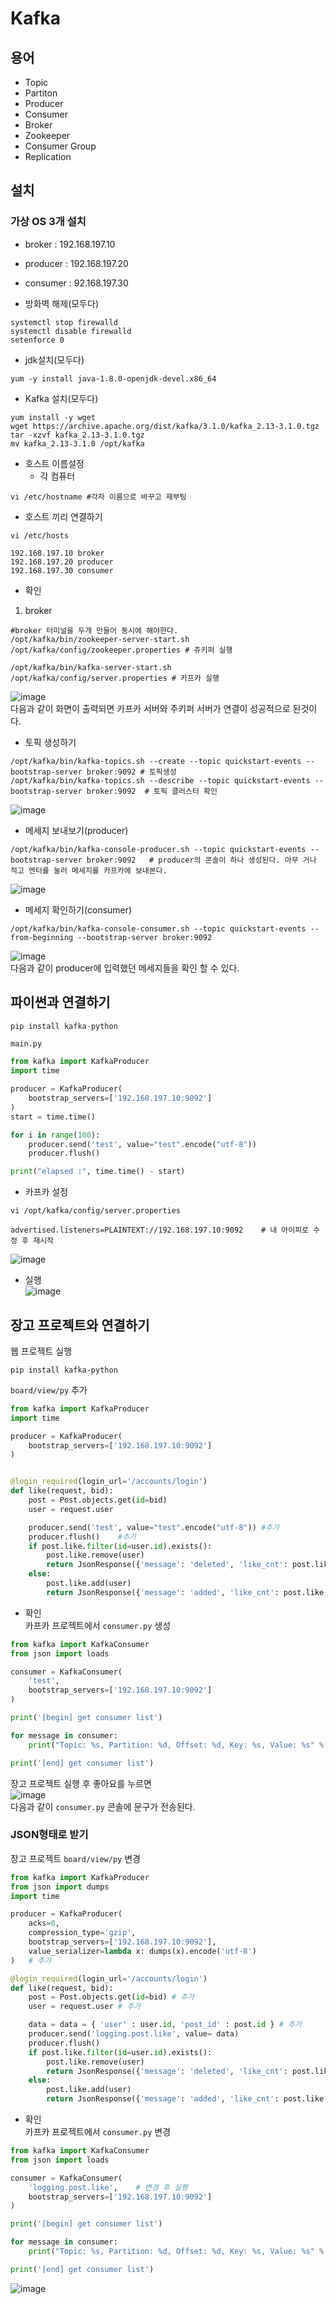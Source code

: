# Kafka

## 용어
- Topic
- Partiton
- Producer
- Consumer
- Broker
- Zookeeper
- Consumer Group
- Replication

## 설치
### 가상 OS 3개 설치
- broker : 192.168.197.10
- producer : 192.168.197.20
- consumer : 92.168.197.30

- 방화벽 해제(모두다)
```shell
systemctl stop firewalld
systemctl disable firewalld
setenforce 0
```

- jdk설치(모두다)
```shell
yum -y install java-1.8.0-openjdk-devel.x86_64
```

- Kafka 설치(모두다)
```shell
yum install -y wget 
wget https://archive.apache.org/dist/kafka/3.1.0/kafka_2.13-3.1.0.tgz
tar -xzvf kafka_2.13-3.1.0.tgz
mv kafka_2.13-3.1.0 /opt/kafka
```
- 호스트 이름설정
    - 각 컴퓨터
```shell
vi /etc/hostname #각자 이름으로 바꾸고 재부팅
```

- 호스트 끼리 연결하기
```shell
vi /etc/hosts
```
```shell
192.168.197.10 broker
192.168.197.20 producer
192.168.197.30 consumer
```
- 확인
1. broker
```shell
#broker 터미널을 두개 만들어 동시에 해야한다.
/opt/kafka/bin/zookeeper-server-start.sh /opt/kafka/config/zookeeper.properties # 쥬키퍼 실행

/opt/kafka/bin/kafka-server-start.sh /opt/kafka/config/server.properties # 카프카 실행
```
![image](./image/Pub_Sub패턴(kafka)/1.png)<br/>
다음과 같이 화면이 출력되면 카프카 서버와 주키퍼 서버가 연결이 성공적으로 된것이다.<br/>

- 토픽 생성하기
```shell
/opt/kafka/bin/kafka-topics.sh --create --topic quickstart-events --bootstrap-server broker:9092 # 토픽생성
/opt/kafka/bin/kafka-topics.sh --describe --topic quickstart-events --bootstrap-server broker:9092  # 토픽 클러스터 확인
```
![image](./image/Pub_Sub패턴(kafka)/2.png)<br/>


- 메세지 보내보기(producer)
```shell
/opt/kafka/bin/kafka-console-producer.sh --topic quickstart-events --bootstrap-server broker:9092   # producer의 콘솔이 하나 생성된다. 아무 거나 적고 엔터를 눌러 메세지를 카프카에 보내본다.
```
![image](./image/Pub_Sub패턴(kafka)/3.png)<br/>

- 메세지 확인하기(consumer)
```shell
/opt/kafka/bin/kafka-console-consumer.sh --topic quickstart-events --from-beginning --bootstrap-server broker:9092
```
![image](./image/Pub_Sub패턴(kafka)/4.png)<br/>
다음과 같이 producer에 입력했던 메세지들을 확인 할 수 있다.<br/>

## 파이썬과 연결하기
```python
pip install kafka-python
```

`main.py`
```python
from kafka import KafkaProducer
import time

producer = KafkaProducer(
    bootstrap_servers=['192.168.197.10:9092']
)
start = time.time()

for i in range(100):
    producer.send('test', value="test".encode("utf-8"))
    producer.flush()

print("elapsed :", time.time() - start)
```

- 카프카 설정
```shell
vi /opt/kafka/config/server.properties
```
```shell
advertised.listeners=PLAINTEXT://192.168.197.10:9092    # 내 아이피로 수정 후 재시작
```
![image](./image/Pub_Sub패턴(kafka)/5.png)<br/>

- 실행<br/>
![image](./image/Pub_Sub패턴(kafka)/6.png)<br/>

## 장고 프로젝트와 연결하기
웹 프로젝트 실행<br/>
```shell
pip install kafka-python
```
`board/view/py` 추가
```python
from kafka import KafkaProducer
import time

producer = KafkaProducer(
    bootstrap_servers=['192.168.197.10:9092']
)


@login_required(login_url='/accounts/login')
def like(request, bid):
    post = Post.objects.get(id=bid)
    user = request.user

    producer.send('test', value="test".encode("utf-8")) #추가
    producer.flush()    #추가
    if post.like.filter(id=user.id).exists():
        post.like.remove(user)
        return JsonResponse({'message': 'deleted', 'like_cnt': post.like.count()})
    else:
        post.like.add(user)
        return JsonResponse({'message': 'added', 'like_cnt': post.like.count()})
```

- 확인<br/>
카프카 프로젝트에서 `consumer.py` 생성
```python
from kafka import KafkaConsumer
from json import loads

consumer = KafkaConsumer(
    'test',
    bootstrap_servers=['192.168.197.10:9092']
)

print('[begin] get consumer list')

for message in consumer:
    print("Topic: %s, Partition: %d, Offset: %d, Key: %s, Value: %s" % ( message.topic, message.partition, message.offset, message.key, message.value.decode('utf-8') ))

print('[end] get consumer list')
```
장고 프로젝트 실행 후 좋아요를 누르면<br/>
![image](./image/Pub_Sub패턴(kafka)/7.png)<br/>
다음과 같이 `consumer.py` 콘솔에 문구가 전송된다.<br/>

### JSON형태로 받기
장고 프로젝트 `board/view/py` 변경
```python
from kafka import KafkaProducer
from json import dumps
import time

producer = KafkaProducer(
    acks=0,
    compression_type='gzip',
    bootstrap_servers=['192.168.197.10:9092'],
    value_serializer=lambda x: dumps(x).encode('utf-8')
)   # 추가

@login_required(login_url='/accounts/login')
def like(request, bid):
    post = Post.objects.get(id=bid) # 추가
    user = request.user # 추가

    data = data = { 'user' : user.id, 'post_id' : post.id } # 추가
    producer.send('logging.post.like', value= data)
    producer.flush()
    if post.like.filter(id=user.id).exists():
        post.like.remove(user)
        return JsonResponse({'message': 'deleted', 'like_cnt': post.like.count()})
    else:
        post.like.add(user)
        return JsonResponse({'message': 'added', 'like_cnt': post.like.count()})
```



- 확인<br/>
카프카 프로젝트에서 `consumer.py` 변경<br/>
```python
from kafka import KafkaConsumer
from json import loads

consumer = KafkaConsumer(
    'logging.post.like',    # 변경 후 실행
    bootstrap_servers=['192.168.197.10:9092']
)

print('[begin] get consumer list')

for message in consumer:
    print("Topic: %s, Partition: %d, Offset: %d, Key: %s, Value: %s" % ( message.topic, message.partition, message.offset, message.key, message.value.decode('utf-8') ))

print('[end] get consumer list')
```
![image](./image/Pub_Sub패턴(kafka)/8.png)<br/>
